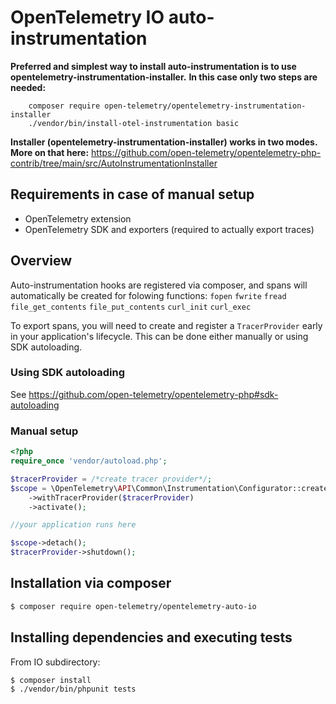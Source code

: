 # OpenTelemetry IO auto-instrumentation

**Preferred and simplest way to install auto-instrumentation is to use opentelemetry-instrumentation-installer.**
**In this case only two steps are needed:**

```
    composer require open-telemetry/opentelemetry-instrumentation-installer
    ./vendor/bin/install-otel-instrumentation basic
```

**Installer (opentelemetry-instrumentation-installer) works in two modes. More on that here:** https://github.com/open-telemetry/opentelemetry-php-contrib/tree/main/src/AutoInstrumentationInstaller


## Requirements in case of manual setup

* OpenTelemetry extension
* OpenTelemetry SDK and exporters (required to actually export traces)

## Overview
Auto-instrumentation hooks are registered via composer, and spans will automatically be created for
folowing functions:
    `fopen`
    `fwrite`
    `fread`
    `file_get_contents`
    `file_put_contents`
    `curl_init`
    `curl_exec`

To export spans, you will need to create and register a `TracerProvider` early in your application's
lifecycle. This can be done either manually or using SDK autoloading.

### Using SDK autoloading

See https://github.com/open-telemetry/opentelemetry-php#sdk-autoloading

### Manual setup

```php
<?php
require_once 'vendor/autoload.php';

$tracerProvider = /*create tracer provider*/;
$scope = \OpenTelemetry\API\Common\Instrumentation\Configurator::create()
    ->withTracerProvider($tracerProvider)
    ->activate();

//your application runs here

$scope->detach();
$tracerProvider->shutdown();
```

## Installation via composer

```bash
$ composer require open-telemetry/opentelemetry-auto-io
```

## Installing dependencies and executing tests

From IO subdirectory:

```bash
$ composer install
$ ./vendor/bin/phpunit tests
```